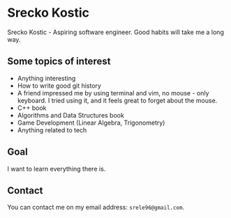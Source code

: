 # Srecko Kostic

Srecko Kostic - Aspiring software engineer. Good habits will take me a long way.

## Some topics of interest

- Anything interesting
- How to write good git history
- A friend impressed me by using terminal and vim, no mouse - only keyboard. I tried using it, and it feels great to forget about the mouse.
- C++ book
- Algorithms and Data Structures book
- Game Development (Linear Algebra, Trigonometry)
- Anything related to tech

## Goal

I want to learn everything there is.

## Contact

You can contact me on my email address: `srele96@gmail.com`.

<!---
srele96/srele96 is a ✨ special ✨ repository because its `README.md` (this file) appears on your GitHub profile.
You can click the Preview link to take a look at your changes.
--->

